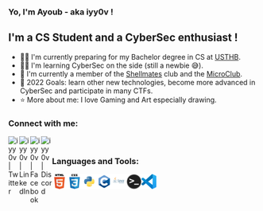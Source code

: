 ### Yo, I'm Ayoub - aka iyy0v !

## I'm a CS Student and a CyberSec enthusiast !
- 👨‍🎓 I'm currently preparing for my Bachelor degree in CS at [USTHB][usthb].
- 👨‍💻 I'm learning CyberSec on the side (still a newbie 😅).
- 🔰 I'm currently a member of the [Shellmates][shellmates] club and the [MicroClub][microclub].
- 🎯 2022 Goals: learn other new technologies, become more advanced in CyberSec and participate in many CTFs.
- ⭐ More about me: I love Gaming and Art especially drawing.

### Connect with me:

[<img align="left" alt="iyy0v | Twitter" width="22px" src="https://cdn.jsdelivr.net/npm/simple-icons@3.13.0/icons/twitter.svg" />][twitter]
[<img align="left" alt="iyy0v | LinkedIn" width="22px" src="https://cdn.jsdelivr.net/npm/simple-icons@3.13.0/icons/linkedin.svg" />][linkedin]
[<img align="left" alt="iyy0v | Facebook" width="22px" src="https://cdn.jsdelivr.net/npm/simple-icons@3.13.0/icons/facebook.svg" />][facebook]
[<img align="left" alt="iyy0v | Discord" width="22px" src="https://cdn.jsdelivr.net/npm/simple-icons@3.13.0/icons/discord.svg" />][discord]

<br />

### Languages and Tools:

<img align="left" alt="HTML5" width="30px" src="https://raw.githubusercontent.com/github/explore/80688e429a7d4ef2fca1e82350fe8e3517d3494d/topics/html/html.png" />
<img align="left" alt="CSS3" width="30px" src="https://raw.githubusercontent.com/github/explore/80688e429a7d4ef2fca1e82350fe8e3517d3494d/topics/css/css.png" />
<img align="left" alt="Python" width="30px" src="https://raw.githubusercontent.com/github/explore/80688e429a7d4ef2fca1e82350fe8e3517d3494d/topics/python/python.png" />
<img align="left" alt="C" width="30px" src="https://raw.githubusercontent.com/github/explore/80688e429a7d4ef2fca1e82350fe8e3517d3494d/topics/C/C.png" />
<img align="left" alt="Java" width="30px" src="https://raw.githubusercontent.com/github/explore/80688e429a7d4ef2fca1e82350fe8e3517d3494d/topics/java/java.png" />
<img align="left" alt="Terminal" width="30px" src="https://raw.githubusercontent.com/github/explore/80688e429a7d4ef2fca1e82350fe8e3517d3494d/topics/terminal/terminal.png" />
<img align="left" alt="VSCode" width="30px" src="https://raw.githubusercontent.com/github/explore/80688e429a7d4ef2fca1e82350fe8e3517d3494d/topics/visual-studio-code/visual-studio-code.png" />


[usthb]: https://www.usthb.dz
[shellmates]: https://www.shellmates.club/
[microclub]: https://microclub.net/
[twitter]: https://twitter.com/AyoubNaitMihoub
[linkedin]: https://www.linkedin.com/in/ayoubnaitmihoub/
[facebook]: https://www.facebook.com/NaitmihoubAyoub/
[discord]: https://discord.com/users/452520557834010635/
